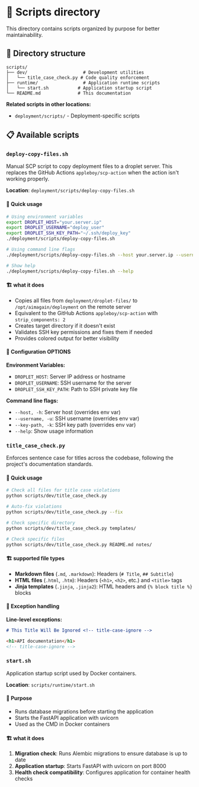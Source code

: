 # 🔧 Scripts directory

This directory contains scripts organized by purpose for better maintainability.

## 📁 Directory structure

```
scripts/
├── dev/                     # Development utilities
│   └── title_case_check.py # Code quality enforcement
├── runtime/                 # Application runtime scripts
│   └── start.sh           # Application startup script
└── README.md              # This documentation
```

**Related scripts in other locations:**

- `deployment/scripts/` - Deployment-specific scripts

## 📋 Available scripts

### `deploy-copy-files.sh`

Manual SCP script to copy deployment files to a droplet server. This replaces the GitHub Actions `appleboy/scp-action` when the action isn't working properly.

**Location**: `deployment/scripts/deploy-copy-files.sh`

#### 🎯 **Quick usage**

```bash
# Using environment variables
export DROPLET_HOST="your.server.ip"
export DROPLET_USERNAME="deploy_user"
export DROPLET_SSH_KEY_PATH="~/.ssh/deploy_key"
./deployment/scripts/deploy-copy-files.sh

# Using command line flags
./deployment/scripts/deploy-copy-files.sh --host your.server.ip --username deploy_user --key-path ~/.ssh/deploy_key

# Show help
./deployment/scripts/deploy-copy-files.sh --help
```

#### 🏗️ **what it does**

- Copies all files from `deployment/droplet-files/` to `/opt/aimagain/deployment` on the remote server
- Equivalent to the GitHub Actions `appleboy/scp-action` with `strip_components: 2`
- Creates target directory if it doesn't exist
- Validates SSH key permissions and fixes them if needed
- Provides colored output for better visibility

#### 🔧 **Configuration OPTIONS**

**Environment Variables:**

- `DROPLET_HOST`: Server IP address or hostname
- `DROPLET_USERNAME`: SSH username for the server
- `DROPLET_SSH_KEY_PATH`: Path to SSH private key file

**Command line flags:**

- `--host, -h`: Server host (overrides env var)
- `--username, -u`: SSH username (overrides env var)
- `--key-path, -k`: SSH key path (overrides env var)
- `--help`: Show usage information

### `title_case_check.py`

Enforces sentence case for titles across the codebase, following the project's documentation standards.

#### 🎯 **Quick usage**

```bash
# Check all files for title case violations
python scripts/dev/title_case_check.py

# Auto-fix violations
python scripts/dev/title_case_check.py --fix

# Check specific directory
python scripts/dev/title_case_check.py templates/

# Check specific files
python scripts/dev/title_case_check.py README.md notes/
```

#### 🏗️ **supported file types**

- **Markdown files** (`.md`, `.markdown`): Headers (`# Title`, `## Subtitle`)
- **HTML files** (`.html`, `.htm`): Headers (`<h1>`, `<h2>`, etc.) and `<title>` tags
- **Jinja templates** (`.jinja`, `.jinja2`): HTML headers and `{% block title %}` blocks

#### 📝 **Exception handling**

**Line-level exceptions:**

```markdown
# This Title Will Be Ignored <!-- title-case-ignore -->
```

```html
<h1>API documentation</h1>
<!-- title-case-ignore -->
```

### `start.sh`

Application startup script used by Docker containers.

**Location**: `scripts/runtime/start.sh`

#### 🎯 **Purpose**

- Runs database migrations before starting the application
- Starts the FastAPI application with uvicorn
- Used as the CMD in Docker containers

#### 🏗️ **what it does**

1. **Migration check**: Runs Alembic migrations to ensure database is up to date
2. **Application startup**: Starts FastAPI with uvicorn on port 8000
3. **Health check compatibility**: Configures application for container health checks
